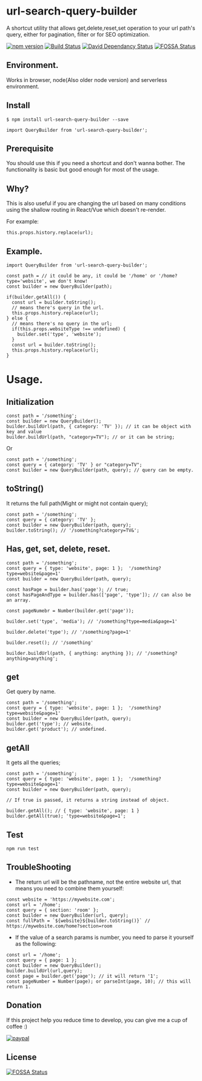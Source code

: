 # url-search-query-builder

A shortcut utility that allows get,delete,reset,set operation to your url path's query, either for pagination, filter or for SEO optimization.

[![npm version](https://badge.fury.io/js/url-search-query-builder.svg)](https://www.npmjs.com/package/url-search-query-builder)
[![Build Status](https://api.travis-ci.org/YIZHUANG/url-search-query-builder.svg?branch=master)](https://travis-ci.org/YIZHUANG/url-search-query-builder)
[![David Dependancy Status](https://david-dm.org/YIZHUANG/url-search-query-builder.svg)](https://david-dm.org/YIZHUANG/url-search-query-builder)
[![FOSSA Status](https://app.fossa.io/api/projects/git%2Bgithub.com%2FYIZHUANG%2Furl-search-query-builder.svg?type=shield)](https://app.fossa.io/projects/git%2Bgithub.com%2FYIZHUANG%2Furl-search-query-builder?ref=badge_shield)

## Environment.

Works in browser, node(Also older node version) and serverless environment.

## Install

```
$ npm install url-search-query-builder --save

import QueryBuilder from 'url-search-query-builder';

```

## Prerequisite

You should use this if you need a shortcut and don't wanna bother. The functionality is basic but good enough for most of the usage.

## Why?

This is also useful if you are changing the url based on many conditions using the shallow routing in React/Vue which doesn't re-render.

For example:

```
this.props.history.replace(url);
```

## Example.

```
import QueryBuilder from 'url-search-query-builder';

const path = // it could be any, it could be '/home' or '/home?type='website', we don't know!
const builder = new QueryBuilder(path);

if(builder.getAll()) {
  const url = builder.toString();
  // means there's query in the url.
  this.props.history.replace(url);
} else {
  // means there's no query in the url;
  if(this.props.websiteType !== undefined) {
    builder.set('type', 'website');
  }
  const url = builder.toString();
  this.props.history.replace(url);
}
```

# Usage.

## Initialization

```
const path = '/something';
const builder = new QueryBuilder();
builder.buildUrl(path, { category: 'TV' }); // it can be object with key and value
builder.buildUrl(path, "category=TV"); // or it can be string;
```

Or

```
const path = '/something';
const query = { category: 'TV' } or "category=TV";
const builder = new QueryBuilder(path, query); // query can be empty.
```

## toString()

It returns the full path(Might or might not contain query);

```
const path = '/something';
const query = { category: 'TV' };
const builder = new QueryBuilder(path, query);
builder.toString(); // '/something?category=TV&';
```

## Has, get, set, delete, reset.

```
const path = '/something';
const query = { type: 'website', page: 1 };  '/something?type=website&page=1'
const builder = new QueryBuilder(path, query);

const hasPage = builder.has('page'); // true;
const hasPageAndType = builder.has(['page', 'type']); // can also be an array.

const pageNumebr = Number(builder.get('page'));

builder.set('type', 'media'); // '/something?type=media&page=1'

builder.delete('type'); // '/something?page=1'

builder.reset(); // '/something'

builder.buildUrl(path, { anything: anything }); // '/something?anything=anything';
```

## get

Get query by name.

```
const path = '/something';
const query = { type: 'website', page: 1 };  '/something?type=website&page=1'
const builder = new QueryBuilder(path, query);
builder.get('type'); // website.
builder.get('product'); // undefined.
```

## getAll

It gets all the queries;

```
const path = '/something';
const query = { type: 'website', page: 1 };  '/something?type=website&page=1'
const builder = new QueryBuilder(path, query);

// If true is passed, it returns a string instead of object.

builder.getAll(); // { type: 'website', page: 1 }
builder.getAll(true); 'type=website&page=1';

```

## Test

```
npm run test
```

## TroubleShooting

- The return url will be the pathname, not the entire website url, that means you need to combine them yourself:

```
const website = 'https://mywebsite.com';
const url = '/home';
const query = { section: 'room' };
const builder = new QueryBuilder(url, query);
const fullPath = `${website}${builder.toString()}` // https://mywebsite.com/home?section=room
```

- If the value of a search params is number, you need to parse it yourself as the following:

```
const url = '/home';
const query = { page: 1 };
const builder = new QueryBuilder();
builder.buildUrl(url,query);
const page = builder.get('page'); // it will return '1';
const pageNumber = Number(page); or parseInt(page, 10); // this will return 1.
```

## Donation

If this project help you reduce time to develop, you can give me a cup of coffee :)

[![paypal](https://www.paypalobjects.com/en_US/i/btn/btn_donateCC_LG.gif)](https://www.paypal.com/cgi-bin/webscr?cmd=_s-xclick&hosted_button_id=GJSPRG9RKSJLQ&source=url)


## License
[![FOSSA Status](https://app.fossa.io/api/projects/git%2Bgithub.com%2FYIZHUANG%2Furl-search-query-builder.svg?type=large)](https://app.fossa.io/projects/git%2Bgithub.com%2FYIZHUANG%2Furl-search-query-builder?ref=badge_large)